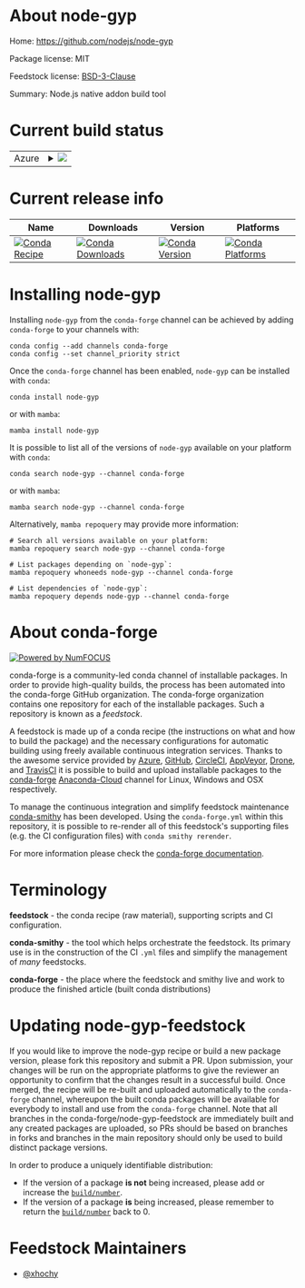 About node-gyp
==============

Home: https://github.com/nodejs/node-gyp

Package license: MIT

Feedstock license: [BSD-3-Clause](https://github.com/conda-forge/node-gyp-feedstock/blob/main/LICENSE.txt)

Summary: Node.js native addon build tool

Current build status
====================


<table>
    
  <tr>
    <td>Azure</td>
    <td>
      <details>
        <summary>
          <a href="https://dev.azure.com/conda-forge/feedstock-builds/_build/latest?definitionId=12223&branchName=main">
            <img src="https://dev.azure.com/conda-forge/feedstock-builds/_apis/build/status/node-gyp-feedstock?branchName=main">
          </a>
        </summary>
        <table>
          <thead><tr><th>Variant</th><th>Status</th></tr></thead>
          <tbody><tr>
              <td>linux_64_nodejs14</td>
              <td>
                <a href="https://dev.azure.com/conda-forge/feedstock-builds/_build/latest?definitionId=12223&branchName=main">
                  <img src="https://dev.azure.com/conda-forge/feedstock-builds/_apis/build/status/node-gyp-feedstock?branchName=main&jobName=linux&configuration=linux_64_nodejs14" alt="variant">
                </a>
              </td>
            </tr><tr>
              <td>linux_64_nodejs16</td>
              <td>
                <a href="https://dev.azure.com/conda-forge/feedstock-builds/_build/latest?definitionId=12223&branchName=main">
                  <img src="https://dev.azure.com/conda-forge/feedstock-builds/_apis/build/status/node-gyp-feedstock?branchName=main&jobName=linux&configuration=linux_64_nodejs16" alt="variant">
                </a>
              </td>
            </tr><tr>
              <td>linux_64_nodejs17</td>
              <td>
                <a href="https://dev.azure.com/conda-forge/feedstock-builds/_build/latest?definitionId=12223&branchName=main">
                  <img src="https://dev.azure.com/conda-forge/feedstock-builds/_apis/build/status/node-gyp-feedstock?branchName=main&jobName=linux&configuration=linux_64_nodejs17" alt="variant">
                </a>
              </td>
            </tr><tr>
              <td>osx_64_nodejs14</td>
              <td>
                <a href="https://dev.azure.com/conda-forge/feedstock-builds/_build/latest?definitionId=12223&branchName=main">
                  <img src="https://dev.azure.com/conda-forge/feedstock-builds/_apis/build/status/node-gyp-feedstock?branchName=main&jobName=osx&configuration=osx_64_nodejs14" alt="variant">
                </a>
              </td>
            </tr><tr>
              <td>osx_64_nodejs16</td>
              <td>
                <a href="https://dev.azure.com/conda-forge/feedstock-builds/_build/latest?definitionId=12223&branchName=main">
                  <img src="https://dev.azure.com/conda-forge/feedstock-builds/_apis/build/status/node-gyp-feedstock?branchName=main&jobName=osx&configuration=osx_64_nodejs16" alt="variant">
                </a>
              </td>
            </tr><tr>
              <td>osx_64_nodejs17</td>
              <td>
                <a href="https://dev.azure.com/conda-forge/feedstock-builds/_build/latest?definitionId=12223&branchName=main">
                  <img src="https://dev.azure.com/conda-forge/feedstock-builds/_apis/build/status/node-gyp-feedstock?branchName=main&jobName=osx&configuration=osx_64_nodejs17" alt="variant">
                </a>
              </td>
            </tr>
          </tbody>
        </table>
      </details>
    </td>
  </tr>
</table>

Current release info
====================

| Name | Downloads | Version | Platforms |
| --- | --- | --- | --- |
| [![Conda Recipe](https://img.shields.io/badge/recipe-node--gyp-green.svg)](https://anaconda.org/conda-forge/node-gyp) | [![Conda Downloads](https://img.shields.io/conda/dn/conda-forge/node-gyp.svg)](https://anaconda.org/conda-forge/node-gyp) | [![Conda Version](https://img.shields.io/conda/vn/conda-forge/node-gyp.svg)](https://anaconda.org/conda-forge/node-gyp) | [![Conda Platforms](https://img.shields.io/conda/pn/conda-forge/node-gyp.svg)](https://anaconda.org/conda-forge/node-gyp) |

Installing node-gyp
===================

Installing `node-gyp` from the `conda-forge` channel can be achieved by adding `conda-forge` to your channels with:

```
conda config --add channels conda-forge
conda config --set channel_priority strict
```

Once the `conda-forge` channel has been enabled, `node-gyp` can be installed with `conda`:

```
conda install node-gyp
```

or with `mamba`:

```
mamba install node-gyp
```

It is possible to list all of the versions of `node-gyp` available on your platform with `conda`:

```
conda search node-gyp --channel conda-forge
```

or with `mamba`:

```
mamba search node-gyp --channel conda-forge
```

Alternatively, `mamba repoquery` may provide more information:

```
# Search all versions available on your platform:
mamba repoquery search node-gyp --channel conda-forge

# List packages depending on `node-gyp`:
mamba repoquery whoneeds node-gyp --channel conda-forge

# List dependencies of `node-gyp`:
mamba repoquery depends node-gyp --channel conda-forge
```


About conda-forge
=================

[![Powered by
NumFOCUS](https://img.shields.io/badge/powered%20by-NumFOCUS-orange.svg?style=flat&colorA=E1523D&colorB=007D8A)](https://numfocus.org)

conda-forge is a community-led conda channel of installable packages.
In order to provide high-quality builds, the process has been automated into the
conda-forge GitHub organization. The conda-forge organization contains one repository
for each of the installable packages. Such a repository is known as a *feedstock*.

A feedstock is made up of a conda recipe (the instructions on what and how to build
the package) and the necessary configurations for automatic building using freely
available continuous integration services. Thanks to the awesome service provided by
[Azure](https://azure.microsoft.com/en-us/services/devops/), [GitHub](https://github.com/),
[CircleCI](https://circleci.com/), [AppVeyor](https://www.appveyor.com/),
[Drone](https://cloud.drone.io/welcome), and [TravisCI](https://travis-ci.com/)
it is possible to build and upload installable packages to the
[conda-forge](https://anaconda.org/conda-forge) [Anaconda-Cloud](https://anaconda.org/)
channel for Linux, Windows and OSX respectively.

To manage the continuous integration and simplify feedstock maintenance
[conda-smithy](https://github.com/conda-forge/conda-smithy) has been developed.
Using the ``conda-forge.yml`` within this repository, it is possible to re-render all of
this feedstock's supporting files (e.g. the CI configuration files) with ``conda smithy rerender``.

For more information please check the [conda-forge documentation](https://conda-forge.org/docs/).

Terminology
===========

**feedstock** - the conda recipe (raw material), supporting scripts and CI configuration.

**conda-smithy** - the tool which helps orchestrate the feedstock.
                   Its primary use is in the construction of the CI ``.yml`` files
                   and simplify the management of *many* feedstocks.

**conda-forge** - the place where the feedstock and smithy live and work to
                  produce the finished article (built conda distributions)


Updating node-gyp-feedstock
===========================

If you would like to improve the node-gyp recipe or build a new
package version, please fork this repository and submit a PR. Upon submission,
your changes will be run on the appropriate platforms to give the reviewer an
opportunity to confirm that the changes result in a successful build. Once
merged, the recipe will be re-built and uploaded automatically to the
`conda-forge` channel, whereupon the built conda packages will be available for
everybody to install and use from the `conda-forge` channel.
Note that all branches in the conda-forge/node-gyp-feedstock are
immediately built and any created packages are uploaded, so PRs should be based
on branches in forks and branches in the main repository should only be used to
build distinct package versions.

In order to produce a uniquely identifiable distribution:
 * If the version of a package **is not** being increased, please add or increase
   the [``build/number``](https://docs.conda.io/projects/conda-build/en/latest/resources/define-metadata.html#build-number-and-string).
 * If the version of a package **is** being increased, please remember to return
   the [``build/number``](https://docs.conda.io/projects/conda-build/en/latest/resources/define-metadata.html#build-number-and-string)
   back to 0.

Feedstock Maintainers
=====================

* [@xhochy](https://github.com/xhochy/)

